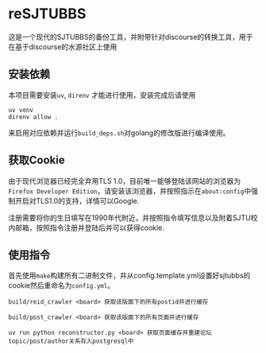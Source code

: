 # reSJTUBBS

这是一个现代的SJTUBBS的备份工具，并附带针对discourse的转换工具，用于在基于discourse的水源社区上使用

## 安装依赖
本项目需要安装`uv`, `direnv` 才能进行使用，安装完成后请使用

```
uv venv
direnv allow .
```
来启用对应依赖并运行`build_deps.sh`对golang的修改版进行编译使用。

## 获取Cookie

由于现代浏览器已经完全弃用TLS 1.0，目前唯一能够登陆该网站的浏览器为`Firefox Developer Edition`，请安装该浏览器，并按照指示在`about:config`中强制开启对TLS1.0的支持，详情可以Google.

注册需要将你的生日填写在1990年代附近，并按照指令填写信息以及附着SJTU校内邮箱，按照指令注册并登陆后并可以获得cookie.

## 使用指令

首先使用`make`构建所有二进制文件，并从config.template.yml设置好sjtubbs的cookie然后重命名为`config.yml`。


```
build/reid_crawler <board> 获取该版面下的所有postid并进行缓存
```

```
build/post_crawler <board> 获取该版面下的所有页面并进行缓存
```

```
uv run python reconstructor.py <board> 获取页面缓存并重建论坛topic/post/author关系存入postgresql中

```
